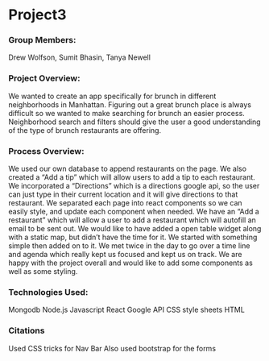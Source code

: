 # Project3

### Group Members:
Drew Wolfson, Sumit Bhasin, Tanya Newell

### Project Overview:
We wanted to create an app specifically for brunch in different neighborhoods in Manhattan. Figuring out a great brunch place is always difficult so we wanted to make searching for brunch an easier process. Neighborhood search and filters should give the user a good understanding of the type of brunch restaurants are offering.

### Process Overview:
We used our own database to append restaurants on the page. We also created a “Add a tip” which will allow users to add a tip to each restaurant. We incorporated a “Directions” which is a directions google api, so the user can just type in their current location and it will give directions to that restaurant. We separated each page into react components so we can easily style, and update each component when needed. We have an “Add a restaurant” which will allow a user to add a restaurant which will autofill an email to be sent out.
We would like to have added a open table widget along with a static map, but didn’t have the time for it. We started with something simple then added on to it. We met twice in the day to go over a time line and agenda which really kept us focused and kept us on track. We are happy with the project overall and would like to add some components as well as some styling.

### Technologies Used:
Mongodb
Node.js
Javascript
React
Google API
CSS style sheets
HTML

### Citations 
Used CSS tricks for Nav Bar 
Also used bootstrap for the forms 
